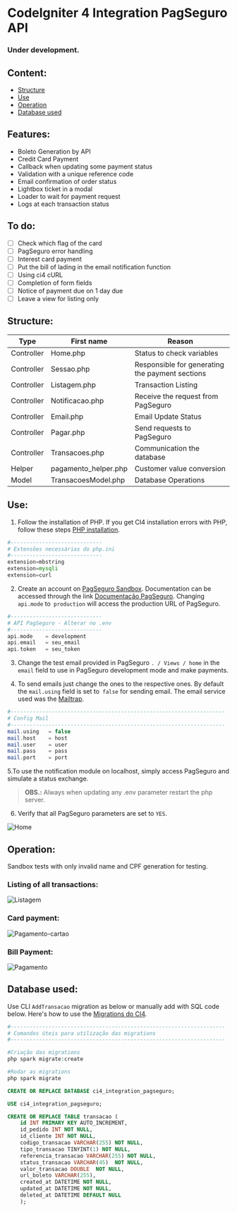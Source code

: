 # CodeIgniter 4  Integration PagSeguro API

### Under development.

## Content:

- [Structure](#estrutura "Structure")
- [Use](#utiliza%C3%A7%C3%A3o "Use")
- [Operation](#funcionamento "Operation")
- [Database used](#banco-de-dados-utilizado "Database used")

## Features:

- Boleto Generation by API
- Credit Card Payment
- Callback when updating some payment status
- Validation with a unique reference code
- Email confirmation of order status
- Lightbox ticket in a modal
- Loader to wait for payment request
- Logs at each transaction status

## To do:

- [ ] Check which flag of the card
- [ ] PagSeguro error handling
- [ ] Interest card payment
- [ ] Put the bill of lading in the email notification function
- [ ] Using ci4 cURL
- [ ] Completion of form fields
- [ ] Notice of payment due on 1 day due
- [ ] Leave a view for listing only

## Structure:
| Type | First name | Reason |
| ------ | ------ | ------ |
| Controller | Home.php | Status to check variables |
| Controller | Sessao.php | Responsible for generating the payment sections |
| Controller | Listagem.php | Transaction Listing |
| Controller | Notificacao.php | Receive the request from PagSeguro |
| Controller | Email.php | Email Update Status |
| Controller | Pagar.php | Send requests to PagSeguro |
| Controller | Transacoes.php | Communication the database |
| Helper | pagamento_helper.php | Customer value conversion |
| Model | TransacoesModel.php | Database Operations |


## Use:

1. Follow the installation of PHP. If you get CI4 installation errors with PHP, follow these steps [PHP installation](https://github.com/matheuscastroweb/ci4-crud/blob/master/README.md "PHP installation"). 

```php
#-----------------------------
# Extensões necessárias do php.ini
#-----------------------------
extension=mbstring
extension=mysqli
extension=curl
```

2.  Create an account on [PagSeguro Sandbox](https://sandbox.pagseguro.uol.com.br/ "PagSeguro Sandbox"). Documentation can be accessed through the link [Documentação PagSeguro](https://dev.pagseguro.uol.com.br/docs "Documentação PagSeguro"). Changing `api.mode` to` production` will access the production URL of PagSeguro.


```php
#-----------------------------
# API PagSeguro - Alterar no .env
#-----------------------------
api.mode	= development
api.email	= seu_email
api.token	= seu_token
```

3. Change the test email provided in PagSeguro `. / Views / home` in the` email` field to use in PagSeguro development mode and make payments.

4. To send emails just change the ones to the respective ones. By default the `mail.using` field is set to` false` for sending email. The email service used was the [Mailtrap](https://mailtrap.io/ "Mailtrap").

```php
#--------------------------------------------------------------------
# Config Mail
#--------------------------------------------------------------------
mail.using   = false
mail.host    = host
mail.user    = user
mail.pass    = pass
mail.port    = port
```

5.To use the notification module on localhost, simply access PagSeguro and simulate a status exchange.

> **OBS.:** Always when updating any .env parameter restart the php server.

6. Verify that all PagSeguro parameters are set to `YES`.

![Home](https://user-images.githubusercontent.com/45601574/70171446-7bc6c980-16ad-11ea-9985-342c2cd936b2.png)


## Operation:
Sandbox tests with only invalid name and CPF generation for testing.

### Listing of all transactions:

![Listagem](https://user-images.githubusercontent.com/45601574/70171703-0b6c7800-16ae-11ea-8661-7ead0f8a0827.png)

### Card payment:

![Pagamento-cartao](https://user-images.githubusercontent.com/45601574/70101423-90568380-1613-11ea-9f03-adfea52c4329.gif)

### Bill Payment:

![Pagamento](https://user-images.githubusercontent.com/45601574/70101422-90568380-1613-11ea-9bb8-da7de6576753.gif)

## Database used:
Use CLI `AddTransacao` migration as below or manually add with SQL code below. Here's how to use the [Migrations do CI4](https://codeigniter4.github.io/userguide/dbmgmt/migration.html#command-line-tools "Migrations do CI4").


```php
#--------------------------------------------------------------------
# Comandos úteis para utilização das migrations
#--------------------------------------------------------------------

#Criação das migrations
php spark migrate:create

#Rodar as migrations
php spark migrate

```

```sql
CREATE OR REPLACE DATABASE ci4_integration_pagseguro;
```

```sql
USE ci4_integration_pagseguro;

CREATE OR REPLACE TABLE transacao (
    id INT PRIMARY KEY AUTO_INCREMENT,
    id_pedido INT NOT NULL,
    id_cliente INT NOT NULL, 
    codigo_transacao VARCHAR(255) NOT NULL,
    tipo_transacao TINYINT(1) NOT NULL,
    referencia_transacao VARCHAR(255) NOT NULL,
    status_transacao VARCHAR(45)  NOT NULL,
    valor_transacao DOUBLE  NOT NULL,
    url_boleto VARCHAR(255),
    created_at DATETIME NOT NULL,
    updated_at DATETIME NOT NULL,
    deleted_at DATETIME DEFAULT NULL 
    );
```

